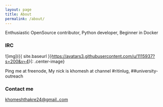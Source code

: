 ```yaml
---
layout: page
title: About
permalink: /about/
---
```


Enthusiastic OpenSource contributor, Python developer, Beginner in Docker

### IRC 

![img]({{ site.baseurl }}https://avatars3.githubusercontent.com/u/1115937?s=200&v=4){: .center-image}

Ping me at freenode, My nick is khomesh at channel #ritinlug, ##university-outreach  

### Contact me

[khomeshthakre24@gmail..com](mailto:khomeshthakre24@gmail.com)
